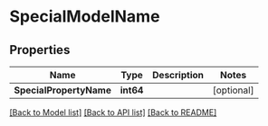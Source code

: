 # SpecialModelName

## Properties
Name | Type | Description | Notes
------------ | ------------- | ------------- | -------------
**SpecialPropertyName** | **int64** |  | [optional] 

[[Back to Model list]](../README.md#documentation-for-models) [[Back to API list]](../README.md#documentation-for-api-endpoints) [[Back to README]](../README.md)


